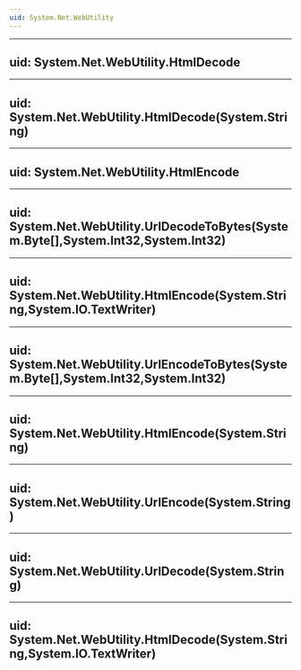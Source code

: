 ```yaml
---
uid: System.Net.WebUtility
---
```


---
uid: System.Net.WebUtility.HtmlDecode
---

---
uid: System.Net.WebUtility.HtmlDecode(System.String)
---

---
uid: System.Net.WebUtility.HtmlEncode
---

---
uid: System.Net.WebUtility.UrlDecodeToBytes(System.Byte[],System.Int32,System.Int32)
---

---
uid: System.Net.WebUtility.HtmlEncode(System.String,System.IO.TextWriter)
---

---
uid: System.Net.WebUtility.UrlEncodeToBytes(System.Byte[],System.Int32,System.Int32)
---

---
uid: System.Net.WebUtility.HtmlEncode(System.String)
---

---
uid: System.Net.WebUtility.UrlEncode(System.String)
---

---
uid: System.Net.WebUtility.UrlDecode(System.String)
---

---
uid: System.Net.WebUtility.HtmlDecode(System.String,System.IO.TextWriter)
---
